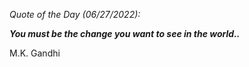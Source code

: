 *Quote of the Day (06/27/2022):*

_**You must be the change you want to see in the world..**_

M.K. Gandhi